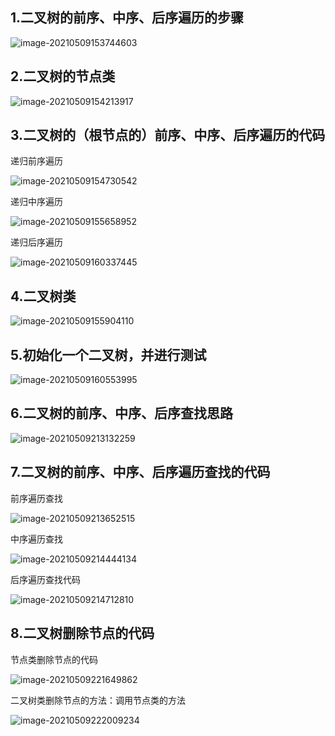 ## 1.二叉树的前序、中序、后序遍历的步骤

![image-20210509153744603](https://gitee.com/chrisxyq/picgo/raw/master/img/image-20210509153744603.png)

## 2.二叉树的节点类

![image-20210509154213917](https://gitee.com/chrisxyq/picgo/raw/master/img/image-20210509154213917.png)

## 3.二叉树的（根节点的）前序、中序、后序遍历的代码

递归前序遍历

![image-20210509154730542](https://gitee.com/chrisxyq/picgo/raw/master/img/image-20210509154730542.png)

递归中序遍历

![image-20210509155658952](https://gitee.com/chrisxyq/picgo/raw/master/img/image-20210509155658952.png)

递归后序遍历

![image-20210509160337445](https://gitee.com/chrisxyq/picgo/raw/master/img/image-20210509160337445.png)

## 4.二叉树类

![image-20210509155904110](https://gitee.com/chrisxyq/picgo/raw/master/img/image-20210509155904110.png)

## 5.初始化一个二叉树，并进行测试

![image-20210509160553995](https://gitee.com/chrisxyq/picgo/raw/master/img/image-20210509160553995.png)

## 6.二叉树的前序、中序、后序查找思路

![image-20210509213132259](https://gitee.com/chrisxyq/picgo/raw/master/img/image-20210509213132259.png)

## 7.二叉树的前序、中序、后序遍历查找的代码

前序遍历查找

![image-20210509213652515](https://gitee.com/chrisxyq/picgo/raw/master/img/image-20210509213652515.png)

中序遍历查找

![image-20210509214444134](https://gitee.com/chrisxyq/picgo/raw/master/img/image-20210509214444134.png)

后序遍历查找代码

![image-20210509214712810](https://gitee.com/chrisxyq/picgo/raw/master/img/image-20210509214712810.png)

## 8.二叉树删除节点的代码

节点类删除节点的代码

![image-20210509221649862](https://gitee.com/chrisxyq/picgo/raw/master/img/image-20210509221649862.png)

二叉树类删除节点的方法：调用节点类的方法

![image-20210509222009234](https://gitee.com/chrisxyq/picgo/raw/master/img/image-20210509222009234.png)